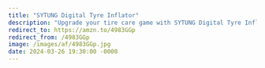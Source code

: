 ```yaml
---
title: "SYTUNG Digital Tyre Inflator"
description: "Upgrade your tire care game with SYTUNG Digital Tyre Inflator! Experience convenience at its finest with a digital display for precise pressure readings, auto shut-off functionality for accuracy, and a built-in LED light for emergency situations. Stay prepared and inflate like a pro! #SYTUNG #DigitalTyreInflator #AutoCare #affiliate #ad"
redirect_to: https://amzn.to/4983GGp
redirect_from: /4983GGp
image: /images/af/4983GGp.jpg
date: 2024-03-26 19:30:00 -0000
---
```

